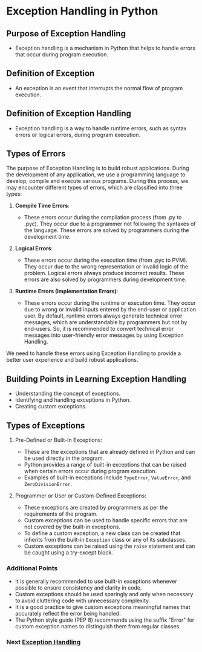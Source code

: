 # Exception Handling in Python

## Purpose of Exception Handling
- Exception handling is a mechanism in Python that helps to handle errors that occur during program execution.

## Definition of Exception
- An exception is an event that interrupts the normal flow of program execution.

## Definition of Exception Handling
- Exception handling is a way to handle runtime errors, such as syntax errors or logical errors, during program execution.

## Types of Errors

The purpose of Exception Handling is to build robust applications. During the development of any application, we use a programming language to develop, compile and execute various programs. During this process, we may encounter different types of errors, which are classified into three types:

1. **Compile Time Errors**: 
   - These errors occur during the compilation process (from .py to .pyc). They occur due to a programmer not following the syntaxes of the language. These errors are solved by programmers during the development time.

2. **Logical Errors**: 
   - These errors occur during the execution time (from .pyc to PVM). They occur due to the wrong representation or invalid logic of the problem. Logical errors always produce incorrect results. These errors are also solved by programmers during development time.

3. **Runtime Errors (Implementation Errors)**: 
   - These errors occur during the runtime or execution time. They occur due to wrong or invalid inputs entered by the end-user or application user. By default, runtime errors always generate technical error messages, which are understandable by programmers but not by end-users. So, it is recommended to convert technical error messages into user-friendly error messages by using Exception Handling.

We need to handle these errors using Exception Handling to provide a better user experience and build robust applications.

## Building Points in Learning Exception Handling

- Understanding the concept of exceptions.
- Identifying and handling exceptions in Python.
- Creating custom exceptions.

## Types of Exceptions

1.  Pre-Defined or Built-In Exceptions:
    -   These are the exceptions that are already defined in Python and can be used directly in the program.
    -   Python provides a range of built-in exceptions that can be raised when certain errors occur during program execution.
    -   Examples of built-in exceptions include `TypeError`, `ValueError`, and `ZeroDivisionError`.
    
1.  Programmer or User or Custom-Defined Exceptions:
    -   These exceptions are created by programmers as per the requirements of the program.
    -   Custom exceptions can be used to handle specific errors that are not covered by the built-in exceptions.
    -   To define a custom exception, a new class can be created that inherits from the built-in `Exception` class or any of its subclasses.
    -   Custom exceptions can be raised using the `raise` statement and can be caught using a try-except block.

### Additional Points
-   It is generally recommended to use built-in exceptions whenever possible to ensure consistency and clarity in code.
-   Custom exceptions should be used sparingly and only when necessary to avoid cluttering code with unnecessary complexity.
-   It is a good practice to give custom exceptions meaningful names that accurately reflect the error being handled.
-   The Python style guide (PEP 8) recommends using the suffix "Error" for custom exception names to distinguish them from regular classes.

### Next [Exception Handling](Exception%20Handling.md)

